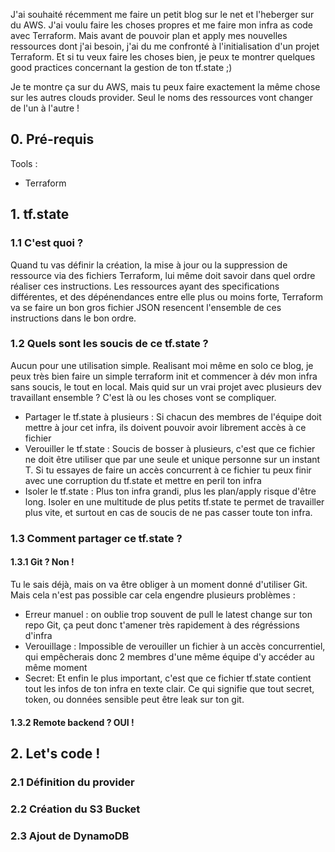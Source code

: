 J'ai souhaité récemment me faire un petit blog sur le net et l'heberger sur du AWS. J'ai voulu faire les choses propres et me faire mon infra as code avec Terraform. Mais avant de pouvoir plan et apply mes nouvelles ressources dont j'ai besoin, j'ai du me confronté à l'initialisation d'un projet Terraform.
Et si tu veux faire les choses bien, je peux te montrer quelques good practices concernant la gestion de ton tf.state ;)

Je te montre ça sur du AWS, mais tu peux faire exactement la même chose sur les autres clouds provider. Seul le noms des ressources vont changer de l'un à l'autre !

## 0. Pré-requis
Tools : 
- Terraform

## 1. tf.state
### 1.1 C'est quoi ?
Quand tu vas définir la création, la mise à jour ou la suppression de ressource via des fichiers Terraform, lui même doit savoir dans quel ordre réaliser ces instructions. Les ressources ayant des specifications différentes, et des dépénendances entre elle plus ou moins forte, Terraform va se faire un bon gros fichier JSON resencent l'ensemble de ces instructions dans le bon ordre.

### 1.2 Quels sont les soucis de ce tf.state ?
Aucun pour une utilisation simple. Realisant moi même en solo ce blog, je peux très bien faire un simple terraform init et commencer à dév mon infra sans soucis, le tout en local. Mais quid sur un vrai projet avec plusieurs dev travaillant ensemble ? C'est là ou les choses vont se compliquer.

- Partager le tf.state à plusieurs : Si chacun des membres de l'équipe doit mettre à jour cet infra, ils doivent pouvoir avoir librement accès à ce fichier
- Verouiller le tf.state : Soucis de bosser à plusieurs, c'est que ce fichier ne doit être utiliser que par une seule et unique personne sur un instant T. Si tu essayes de faire un accès concurrent à ce fichier tu peux finir avec une corruption du tf.state et mettre en peril ton infra
- Isoler le tf.state : Plus ton infra grandi, plus les plan/apply risque d'être long. Isoler en une multitude de plus petits tf.state te permet de travailler plus vite, et surtout en cas de soucis de ne pas casser toute ton infra.

### 1.3 Comment partager ce tf.state ? 
#### 1.3.1 Git ? Non !

Tu le sais déjà, mais on va être obliger à un moment donné d'utiliser Git. Mais cela n'est pas possible car cela engendre plusieurs problèmes :

- Erreur manuel : on oublie trop souvent de pull le latest change sur ton repo Git, ça peut donc t'amener très rapidement à des régréssions d'infra
- Verouillage : Impossible de verouiller un fichier à un accès concurrentiel, qui empêcherais donc 2 membres d'une même équipe d'y accéder au même moment
- Secret: Et enfin le plus important, c'est que ce fichier tf.state contient tout les infos de ton infra en texte clair. Ce qui signifie que tout secret, token, ou données sensible peut être leak sur ton git.

#### 1.3.2 Remote backend ? OUI !


## 2. Let's code !
### 2.1 Définition du provider
### 2.2 Création du S3 Bucket
### 2.3 Ajout de DynamoDB